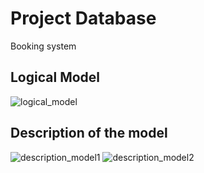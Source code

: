 # Project Database
Booking system

## Logical Model
![logical_model](https://user-images.githubusercontent.com/72448245/232317111-9af4d774-5aa7-4af7-bd1c-9cf0508752cb.png)
## Description of the model
![description_model1](https://user-images.githubusercontent.com/72448245/232317262-94fb3de9-0040-4297-94d5-0336ca858358.PNG)
![description_model2](https://user-images.githubusercontent.com/72448245/232317548-b23452b9-03cf-4d6f-b846-2d7a6c4e94ed.PNG)
